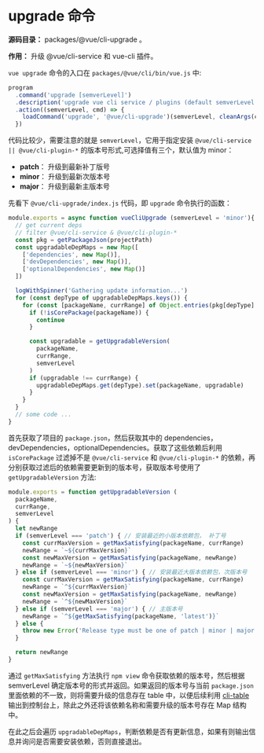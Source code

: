 # upgrade 命令

**源码目录：**  packages/@vue/cli-upgrade 。

**作用：**  升级 @vue/cli-service 和 vue-cli 插件。

`vue upgrade` 命令的入口在 `packages/@vue/cli/bin/vue.js` 中:

```js
program
  .command('upgrade [semverLevel]')
  .description('upgrade vue cli service / plugins (default semverLevel: minor)')
  .action((semverLevel, cmd) => {
    loadCommand('upgrade', '@vue/cli-upgrade')(semverLevel, cleanArgs(cmd))
  })
```
代码比较少，需要注意的就是 `semverLevel`，它用于指定安装 `@vue/cli-service || @vue/cli-plugin-*` 的版本号形式,可选择值有三个，默认值为 minor：

* **patch**： 升级到最新补丁版号
* **minor**： 升级到最新次版本号
* **major**： 升级到最新主版本号

先看下 `@vue/cli-upgrade/index.js` 代码，即 `upgrade` 命令执行的函数：

```js
module.exports = async function vueCliUpgrade (semverLevel = 'minor'){
  // get current deps
  // filter @vue/cli-service & @vue/cli-plugin-*
  const pkg = getPackageJson(projectPath)
  const upgradableDepMaps = new Map([
    ['dependencies', new Map()],
    ['devDependencies', new Map()],
    ['optionalDependencies', new Map()]
  ])

  logWithSpinner('Gathering update information...')
  for (const depType of upgradableDepMaps.keys()) {
    for (const [packageName, currRange] of Object.entries(pkg[depType] || {})) {
      if (!isCorePackage(packageName)) {
        continue
      }

      const upgradable = getUpgradableVersion(
        packageName,
        currRange,
        semverLevel
      )
      if (upgradable !== currRange) {
        upgradableDepMaps.get(depType).set(packageName, upgradable)
      }
    }
  }
  // some code ...
}
```
首先获取了项目的 `package.json`，然后获取其中的 dependencies，devDependencies，optionalDependencies。获取了这些依赖后利用 `isCorePackage`
过滤掉不是 `@vue/cli-service` 和 `@vue/cli-plugin-*` 的依赖，再分别获取过滤后的依赖需要更新到的版本号，获取版本号使用了 `getUpgradableVersion`
方法:

```js
module.exports = function getUpgradableVersion (
  packageName,
  currRange,
  semverLevel
) {
  let newRange
  if (semverLevel === 'patch') { // 安装最近的小版本依赖包， 补丁号
    const currMaxVersion = getMaxSatisfying(packageName, currRange)
    newRange = `~${currMaxVersion}`
    const newMaxVersion = getMaxSatisfying(packageName, newRange)
    newRange = `~${newMaxVersion}`
  } else if (semverLevel === 'minor') { // 安装最近大版本依赖包，次版本号
    const currMaxVersion = getMaxSatisfying(packageName, currRange)
    newRange = `^${currMaxVersion}` 
    const newMaxVersion = getMaxSatisfying(packageName, newRange)
    newRange = `^${newMaxVersion}`
  } else if (semverLevel === 'major') { // 主版本号
    newRange = `^${getMaxSatisfying(packageName, 'latest')}`
  } else {
    throw new Error('Release type must be one of patch | minor | major!')
  }

  return newRange
}
```
通过 `getMaxSatisfying` 方法执行 `npm view` 命令获取依赖的版本号，然后根据 semverLevel 确定版本号的形式并返回。如果返回的版本号与当前 `package.json`
里面依赖的不一致，则将需要升级的信息存在 table 中，以便后续利用 [cli-table](https://github.com/Automattic/cli-table) 
输出到控制台上，除此之外还将该依赖名称和需要升级的版本号存在 Map 结构中。

在此之后会遍历 `upgradableDepMaps`，判断依赖是否有更新信息，如果有则输出信息并询问是否需要安装依赖，否则直接退出。

